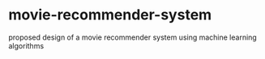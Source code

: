 # movie-recommender-system
proposed design of a movie recommender system using machine learning algorithms
